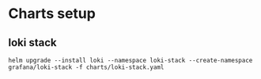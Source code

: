 # Charts setup



## loki stack
```
helm upgrade --install loki --namespace loki-stack --create-namespace grafana/loki-stack -f charts/loki-stack.yaml
```